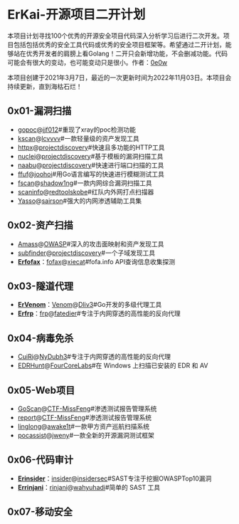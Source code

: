 # ErKai-开源项目二开计划

本项目计划寻找100个优秀的开源安全项目代码深入分析学习后进行二次开发。项目包括包括优秀的安全工具代码或优秀的安全项目框架等。希望通过二开计划，能够站在优秀开发者的肩膀上看Golang！二开只会新增功能，不会删减功能。代码可能会有很大的变动，也可能变动只是很小。作者：[0e0w](https://github.com/0e0w)

本项目创建于2021年3月7日，最近的一次更新时间为2022年11月03日。本项目会持续更新，直到海枯石烂！

## 0x01-漏洞扫描

- [gopoc](https://github.com/Goqi/ErKai/tree/main/0x01/gopoc)@[jjf012](https://github.com/jjf012/gopoc)#重现了xray的poc检测功能
- [kscan](https://github.com/Goqi/ErKai/tree/main/0x01/kscan)@[lcvvvv](https://github.com/lcvvvv/kscan)#一款轻量级的资产发现工具
- [httpx](https://github.com/Goqi/ErKai/tree/main/0x01/httpx)@[projectdiscovery](https://github.com/projectdiscovery/httpx)#快速且多功能的HTTP工具
- [nuclei](https://github.com/Goqi/ErKai/tree/main/0x01/nuclei)@[projectdiscovery](https://github.com/projectdiscovery/nuclei)#基于模板的漏洞扫描工具
- [naabu](https://github.com/Goqi/ErKai/tree/main/0x01/naabu)@[projectdiscovery](https://github.com/projectdiscovery/naabu)#快速进行端口扫描的工具
- [ffuf](https://github.com/Goqi/ErKai/tree/main/0x01/ffuf)@[joohoi](https://github.com/ffuf/ffuf)#用Go语言编写的快速进行模糊测试工具
- [fscan](https://github.com/Goqi/ErKai/tree/main/0x01/fscan)@[shadow1ng](https://github.com/shadow1ng/fscan)#一款内网综合漏洞扫描工具
- [scaninfo](https://github.com/Goqi/ErKai/tree/main/0x01/scaninfo)@[redtoolskobe](https://github.com/redtoolskobe/scaninfo)#红队内外网打点扫描器
- [Yasso](https://github.com/Goqi/ErKai/tree/main/0x01/Yasso)@[sairson](https://github.com/sairson/Yasso)#强大的内网渗透辅助工具集

## 0x02-资产扫描

- [Amass](https://github.com/Goqi/ErKai/tree/main/0x02/Amass)@[OWASP](https://github.com/OWASP/Amass)#深入的攻击面映射和资产发现工具
- [subfinder](https://github.com/Goqi/ErKai/tree/main/0x02/subfinder)@[projectdiscovery](https://github.com/projectdiscovery/subfinder)#一个子域发现工具
- [**Erfofax**](https://github.com/Goqi/Erfofax)：[fofax](https://github.com/Goqi/ErKai/tree/main/0x02/fofax)@[xiecat](https://github.com/xiecat/fofax)#fofa.info API查询信息收集探测

## 0x03-隧道代理

- [**ErVenom**](https://github.com/Goqi/ErVenom)：[Venom](https://github.com/Goqi/ErKai/tree/main/0x03/Venom)@[Dliv3](https://github.com/Dliv3/Venom)#Go开发的多级代理工具
- [**Erfrp**](https://github.com/Goqi/Erfrp)：[frp](https://github.com/Goqi/ErKai/tree/main/0x03/frp)@[fatedier](https://github.com/fatedier/frp)#专注于内网穿透的高性能的反向代理

## 0x04-病毒免杀

- [CuiRi](https://github.com/Goqi/ErKai/tree/main/0x04/CuiRi)@[NyDubh3](https://github.com/NyDubh3/CuiRi)#专注于内网穿透的高性能的反向代理
- [EDRHunt](https://github.com/Goqi/ErKai/tree/main/0x04/EDRHunt)@[FourCoreLabs](https://github.com/FourCoreLabs/EDRHunt)#在 Windows 上扫描已安装的 EDR 和 AV

## 0x05-Web项目

- [GoScan](https://github.com/Goqi/ErKai/tree/main/0x05/GoScan)@[CTF-MissFeng](https://github.com/CTF-MissFeng/GoScan)#渗透测试报告管理系统
- [report](https://github.com/Goqi/ErKai/tree/main/0x05/report)@[CTF-MissFeng](https://github.com/CTF-MissFeng/report)#渗透测试报告管理系统
- [linglong](https://github.com/Goqi/ErKai/tree/main/0x05/linglong)@[awake1t](https://github.com/awake1t/linglong)#一款甲方资产巡航扫描系统
- [pocassist](https://github.com/Goqi/ErKai/tree/main/0x05/pocassist)@[jweny](https://github.com/jweny/pocassist)#一款全新的开源漏洞测试框架

## 0x06-代码审计

- [**Erinsider**](https://github.com/Goqi/Erinsider)：[insider](https://github.com/Goqi/ErKai/tree/main/0x06/insider)@[insidersec](https://github.com/insidersec/insider)#SAST专注于挖掘OWASPTop10漏洞
- [**Errinjani**](https://github.com/Goqi/Errinjani)：[rinjani](https://github.com/Goqi/ErKai/tree/main/0x06/rinjani)@[wahyuhadi](https://github.com/wahyuhadi/rinjani)#简单的 SAST 工具

## 0x07-移动安全
